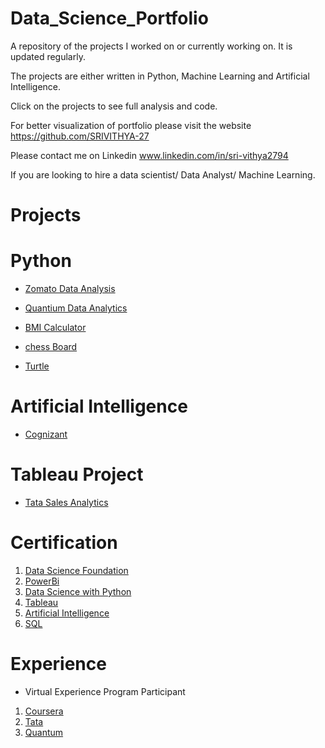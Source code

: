 # Data_Science_Portfolio

A repository of the projects I worked on or currently working on. It is updated regularly. 

The projects are either written in Python, Machine Learning and Artificial Intelligence. 

Click on the projects to see full analysis and code.

For better visualization of portfolio please visit the website https://github.com/SRIVITHYA-27

Please contact me on Linkedin www.linkedin.com/in/sri-vithya2794 

If you are looking to hire a data scientist/ Data Analyst/ Machine Learning.

# Projects

# Python 

* [Zomato Data Analysis](https://github.com/SRIVITHYA-27/Data_Analysis-Zomato)

* [Quantium Data Analytics](https://github.com/SRIVITHYA-27/Quantium-Data-Analytics)

* [BMI Calculator](https://github.com/SRIVITHYA-27/Python_Mini_Projects/blob/main/BMI%20CALCULATOR.py)

* [chess Board  ](https://github.com/SRIVITHYA-27/Python_Mini_Projects/blob/main/Chess%20Board.py)

* [Turtle](https://github.com/SRIVITHYA-27/Python_Mini_Projects/blob/main/Python%20Turtle.ipynb)

# Artificial Intelligence

* [Cognizant](https://github.com/SRIVITHYA-27/Cognizant-Virtual-Internship)
   
# Tableau Project

* [Tata Sales Analytics](https://github.com/SRIVITHYA-27/Data-Visualization-Tableau)

# Certification

1. [Data Science Foundation](https://coursera.org/share/7728ed07b639cbbdf195662a19228a82)
2. [PowerBi](https://olympus.mygreatlearning.com/courses/30824/certificate)
3. [Data Science with Python](https://ibb.co/2FpHzdV)
4. [Tableau](https://ibb.co/4T83tYf)
5. [Artificial Intelligence](https://ibb.co/ykL6CQH)
6. [SQL](https://ibb.co/vXp6C4J)

# Experience
* Virtual Experience Program Participant

1. [Coursera](https://coursera.org/share/16ab3f58e0963626b24f06847f54e86f)
2. [Tata](https://forage-uploads-prod.s3.amazonaws.com/completion-certificates/Tata/MyXvBcppsW2FkNYCX_Tata_Dd7ocf5jXkH6gP3Hj_1683544913335_completion_certificate.pdf)
3. [Quantum](https://forage-uploads-prod.s3.amazonaws.com/completion-certificates/Quantium/NkaC7knWtjSbi6aYv_Quantium_Dd7ocf5jXkH6gP3Hj_1684236713638_completion_certificate.pdf)

